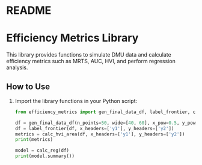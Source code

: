 # README

# Efficiency Metrics Library

This library provides functions to simulate DMU data and calculate efficiency metrics such as MRTS, AUC, HVI, and perform regression analysis.

## How to Use

1. Import the library functions in your Python script:
    
    ```python
    from efficiency_metrics import gen_final_data_df, label_frontier, calc_hvi_area, calc_reg
    
    df = gen_final_data_df(n_points=50, wide=[40, 60], x_pow=0.5, y_pow=2, plotting=True)
    df = label_frontier(df, x_headers=['y1'], y_headers=['y2'])
    metrics = calc_hvi_area(df, x_headers=['y1'], y_headers=['y2'])
    print(metrics)
    
    model = calc_reg(df)
    print(model.summary())
    
    ```